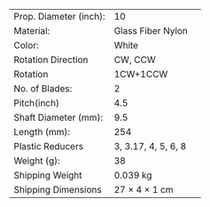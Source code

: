 |                        |                     |     |
| ---------------------- | ------------------- | --- |
| Prop. Diameter (inch): | 10                  |     |
| Material:              | Glass Fiber Nylon   |     |
| Color:                 | White               |     |
| Rotation Direction     | CW, CCW             |     |
| Rotation               | 1CW+1CCW            |     |
| No. of Blades:         | 2                   |     |
| Pitch(inch)            | 4.5                 |     |
| Shaft Diameter (mm):   | 9.5                 |     |
| Length (mm):           | 254                 |     |
| Plastic Reducers       | 3, 3.17, 4, 5, 6, 8 |     |
| Weight (g):            | 38                  |     |
| Shipping Weight        | 0.039 kg            |     |
| Shipping Dimensions    | 27 × 4 × 1 cm       |     |
